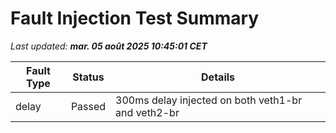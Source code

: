 # Fault Injection Test Summary

_Last updated: **mar. 05 août 2025 10:45:01 CET**_

| Fault Type  | Status  | Details                    |
|-------------|---------|----------------------------|
| delay       | Passed  |  300ms delay injected on both veth1-br and veth2-br |
